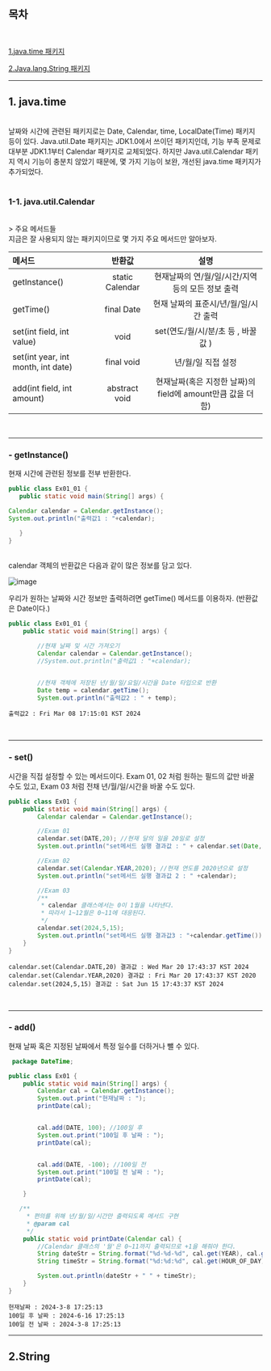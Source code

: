 ## 목차

<br>

[1.java.time 패키지](#1-java.time)

[2.Java.lang.String 패키지](#2String)



<hr>

## 1. java.time
<br>
날짜와 시간에 관련된 패키지로는 Date, Calendar, time, LocalDate(Time) 패키지 등이 있다.
Java.util.Date 패키지는 JDK1.0에서 쓰이던 패키지인데, 기능 부족 문제로 대부분 JDK1.1부터 Calendar 패키지로 교체되었다.
하지만 Java.util.Calendar 패키지 역시 기능이 충분치 않았기 때문에, 몇 가지 기능이 보완, 개선된 java.time 패키지가 추가되었다. 
<br>
<br>

### 1-1. java.util.Calendar
<br>
> 주요 메서드들 
 
<br>
지금은 잘 사용되지 않는 패키지이므로 몇 가지 주요 메서드만 알아보자.



|메서드|반환값|설명|
|:----|:---:|:---:|
|getInstance()|static Calendar|현재날짜의 연/월/일/시간/지역 등의 모든 정보 출력 |
|getTime()|final Date|현재 날짜의 표준시/년/월/일/시간 출력|
|set(int field, int value)|void|set(연도/월/시/분/초 등 , 바꿀 값 )|
|set(int year, int month, int date)|final void|년/월/일 직접 설정|
|add(int field, int amount)|abstract void|현재날짜(혹은 지정한 날짜)의 field에 amount만큼 값을 더함)|

<br>

----------------------------------------------

### - getInstance()
  현재 시간에 관련된 정보를 전부 반환한다.
  <br>
 ```java
public class Ex01_01 {
    public static void main(String[] args) {

Calendar calendar = Calendar.getInstance();
System.out.println("출력값1 : "+calendar);

    }
}
```
<br>
calendar 객체의 반환값은 다음과 같이 많은 정보를 담고 있다.

![image](https://github.com/6uiwj/JavaStudy/assets/148047079/f2626811-0497-408f-8427-f0f4c01e92ec)
<br>

우리가 원하는 날짜와 시간 정보만 출력하려면 getTime() 메서드를 이용하자. (반환값은 Date이다.)
```java
public class Ex01_01 {
    public static void main(String[] args) {

        //현재 날짜 및 시간 가져오기
        Calendar calendar = Calendar.getInstance();
        //System.out.println("출력값1 : "+calendar);


        //현재 객체에 저장된 년/월/일/요일/시간을 Date 타입으로 반환
        Date temp = calendar.getTime();
        System.out.println("출력값2 : " + temp);
```
```
출력값2 : Fri Mar 08 17:15:01 KST 2024
```

<br>

---------------------------------------

### - set()

  시간을 직접 설정할 수 있는 메서드이다.
  Exam 01, 02 처럼 원하는 필드의 값만 바꿀 수도 있고,
  Exam 03 처럼 전채 년/월/일/시간을 바꿀 수도 있다.
```java
public class Ex01 {
    public static void main(String[] args) {
        Calendar calendar = Calendar.getInstance();

        //Exam 01
        calendar.set(DATE,20); //현재 달의 일을 20일로 설정
        System.out.println("set메서드 실행 결과값 : " + calendar.set(Date,20));

        //Exam 02
        calendar.set(Calendar.YEAR,2020); //현재 연도를 2020년으로 설정
        System.out.println("set메서드 실행 결과값 2 : " +calendar);

        //Exam 03
        /**
         * calendar 클래스에서는 0이 1월을 나타낸다.
         * 따라서 1~12월은 0~11에 대응된다.
         */
        calendar.set(2024,5,15);
        System.out.println("set메서드 실행 결과값3 : "+calendar.getTime());
    }
}
```
```
calendar.set(Calendar.DATE,20) 결과값 : Wed Mar 20 17:43:37 KST 2024
calendar.set(Calendar.YEAR,2020) 결과값 : Fri Mar 20 17:43:37 KST 2020
calendar.set(2024,5,15) 결과값 : Sat Jun 15 17:43:37 KST 2024
```

<br>

---------------------------------------  

### - add()
현재 날짜 혹은 지정된 날짜에서 특정 일수를 더하거나 뺄 수 있다.

  
```java
 package DateTime;

public class Ex01 {
    public static void main(String[] args) {
        Calendar cal = Calendar.getInstance();
        System.out.print("현재날짜 : ");
        printDate(cal);


        cal.add(DATE, 100); //100일 후
        System.out.print("100일 후 날짜 : ");
        printDate(cal);


        cal.add(DATE, -100); //100일 전
        System.out.print("100일 전 날짜 : ");
        printDate(cal);

    }

   /**
     * 편의를 위해 년/월/일/시간만 출력되도록 메서드 구현
     * @param cal
     */
    public static void printDate(Calendar cal) {
        //Calendar 클래스의 '월'은 0~11까지 출력되므로 +1을 해줘야 한다.
        String dateStr = String.format("%d-%d-%d", cal.get(YEAR), cal.get(MONTH)+1, cal.get(DAY_OF_MONTH));
        String timeStr = String.format("%d:%d:%d", cal.get(HOUR_OF_DAY), cal.get(MINUTE), cal.get(SECOND));

        System.out.println(dateStr + " " + timeStr);
    }
}

```
```
현재날짜 : 2024-3-8 17:25:13
100일 후 날짜 : 2024-6-16 17:25:13
100일 전 날짜 : 2024-3-8 17:25:13
```

<hr>

## 2.String

